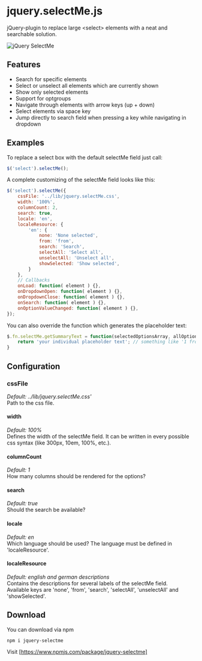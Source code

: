 # jquery.selectMe.js
jQuery-plugin to replace large &lt;select&gt; elements with a neat and searchable solution.

![jQuery SelectMe](https://raw.githubusercontent.com/bschueller/jquery.selectMe/master/img/optgroups.jpg)

## Features
- Search for specific elements
- Select or unselect all elements which are currently shown
- Show only selected elements
- Support for optgroups
- Navigate through elements with arrow keys (up + down)
- Select elements via space key
- Jump directly to search field when pressing a key while navigating in dropdown

## Examples

To replace a select box with the default selectMe field just call:
```javascript
$('select').selectMe();
```

A complete customizing of the selectMe field looks like this:
```javascript
$('select').selectMe({
    cssFile: '../lib/jquery.selectMe.css',
    width: '100%',
    columnCount: 2,
    search: true,
    locale: 'en',
    localeResource: { 
        'en': {
            none: 'None selected',
            from: 'from',
            search: 'Search',
            selectAll: 'Select all',
            unselectAll: 'Unselect all',
            showSelected: 'Show selected',
        } 
    },
    // Callbacks
    onLoad: function( element ) {},
    onDropdownOpen: function( element ) {},
    onDropdownClose: function( element ) {},
    onSearch: function( element ) {},
    onOptionValueChanged: function( element ) {},
});
```

You can also override the function which generates the placeholder text:
```javascript
$.fn.selectMe.getSummaryText = function(selectedOptionsArray, allOptionsCount, messageSource) {
    return 'your individual placeholder text'; // something like '1 from 10' or 'SelectedTextOne, SelectedTextTwo, ...'
}
```

## Configuration

### cssFile
*Default: ../lib/jquery.selectMe.css'*  
Path to the css file.

#### width
*Default: 100%*  
Defines the width of the selectMe field. It can be written in every possible css syntax (like 300px, 10em, 100%, etc.).

#### columnCount
*Default: 1*  
How many columns should be rendered for the options?

#### search
*Default: true*  
Should the search be available?

#### locale
*Default: en*  
Which language should be used? The language must be defined in 'localeResource'.

#### localeResource
*Default: english and german descriptions*  
Contains the descriptions for several labels of the selectMe field.  
Available keys are 'none', 'from', 'search', 'selectAll', 'unselectAll' and 'showSelected'.

## Download
You can download via npm
```
npm i jquery-selectme
```
Visit [https://www.npmjs.com/package/jquery-selectme]
